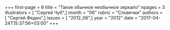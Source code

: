 +++
first-page = 6
title = "Такое обычное необычное зеркало"
npages = 3
illustrators = [ "Сергей Чуб",]
month = "06"
rubric = "Словечки"
authors = [ "Сергей Федин",]
issues = [ "2012_06",]
year = "2012"
date = "2017-04-24T15:37:56+03:00"
+++
